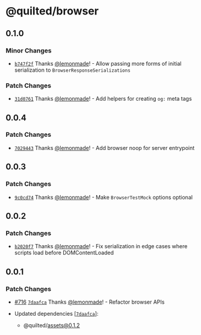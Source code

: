 # @quilted/browser

## 0.1.0

### Minor Changes

- [`b747f2f`](https://github.com/lemonmade/quilt/commit/b747f2f0566457a01103560f464849018e32f404) Thanks [@lemonmade](https://github.com/lemonmade)! - Allow passing more forms of initial serialization to `BrowserResponseSerializations`

### Patch Changes

- [`31d0761`](https://github.com/lemonmade/quilt/commit/31d0761f7c1d2ffc029861d5d24e1dc453422dce) Thanks [@lemonmade](https://github.com/lemonmade)! - Add helpers for creating `og:` meta tags

## 0.0.4

### Patch Changes

- [`7029443`](https://github.com/lemonmade/quilt/commit/7029443cf689ac751de1108e8f6394c7b1cad143) Thanks [@lemonmade](https://github.com/lemonmade)! - Add browser noop for server entrypoint

## 0.0.3

### Patch Changes

- [`9c0cd74`](https://github.com/lemonmade/quilt/commit/9c0cd7441b0dc86b3ceb54630fa31db1e716b6ed) Thanks [@lemonmade](https://github.com/lemonmade)! - Make `BrowserTestMock` options optional

## 0.0.2

### Patch Changes

- [`b2020f7`](https://github.com/lemonmade/quilt/commit/b2020f74e07f01f259f59a0a8fa20d51c15a5449) Thanks [@lemonmade](https://github.com/lemonmade)! - Fix serialization in edge cases where scripts load before DOMContentLoaded

## 0.0.1

### Patch Changes

- [#716](https://github.com/lemonmade/quilt/pull/716) [`7daafca`](https://github.com/lemonmade/quilt/commit/7daafca900b3d9ea66be179394eadf7998cc94be) Thanks [@lemonmade](https://github.com/lemonmade)! - Refactor browser APIs

- Updated dependencies [[`7daafca`](https://github.com/lemonmade/quilt/commit/7daafca900b3d9ea66be179394eadf7998cc94be)]:
  - @quilted/assets@0.1.2
